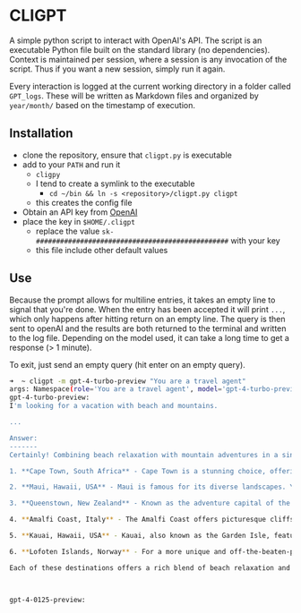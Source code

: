 # CLIGPT

A simple python script to interact with OpenAI's API. The script is an executable Python file built on the standard library (no dependencies). Context is maintained per session, where a session is any invocation of the script. Thus if you want a new session, simply run it again. 

Every interaction is logged at the current working directory in a folder called `GPT_logs`. These will be written as Markdown files and organized by `year/month/` based on the timestamp of execution.

## Installation

- clone the repository, ensure that `cligpt.py` is executable
- add to your `PATH` and run it
  - `cligpy`
  - I tend to create a symlink to the executable
    -  `cd ~/bin && ln -s <repository>/cligpt.py cligpt`
  - this creates the config file
- Obtain an API key from [OpenAI](https://platform.openai.com/api-keys)
- place the key in `$HOME/.cligpt`
  - replace the value `sk-################################################` with your key
  - this file include other default values

## Use

Because the prompt allows for multiline entries, it takes an empty line to signal that you're done. When the entry has been accepted it will print `...`, which only happens after hitting return on an empty line. The query is then sent to openAI and the results are both returned to the terminal and written to the log file. Depending on the model used, it can take a long time to get a response (> 1 minute).

To exit, just send an empty query (hit enter on an empty query).

```sh
➜  ~ cligpt -m gpt-4-turbo-preview "You are a travel agent"
args: Namespace(role='You are a travel agent', model='gpt-4-turbo-preview')
gpt-4-turbo-preview:
I'm looking for a vacation with beach and mountains.

...

Answer:
-------
Certainly! Combining beach relaxation with mountain adventures in a single trip can offer you the best of both worlds. Here are a few destinations that beautifully blend sandy shores with majestic mountains, providing an array of activities and breathtaking scenery:

1. **Cape Town, South Africa** - Cape Town is a stunning choice, offering beautiful beaches such as Camps Bay and Clifton Beach, with the iconic Table Mountain as its backdrop. You can enjoy the vibrant city life, hike or take a cable car up Table Mountain, and even explore the Cape Winelands, which are a short drive away.

2. **Maui, Hawaii, USA** - Maui is famous for its diverse landscapes. You can relax on the beautiful beaches of Kaanapali or Wailea, drive the scenic Road to Hana to explore the lush mountainsides, or hike in the Haleakalā National Park, which offers an astonishing volcanic crater at its summit.

3. **Queenstown, New Zealand** - Known as the adventure capital of the world, Queenstown is perfect for those who crave adventure amidst natural beauty. It's nestled on the shores of Lake Wakatipu, with the Remarkables mountain range providing a stunning backdrop. You can enjoy bungee jumping, skydiving, and a multitude of water activities on the lake.

4. **Amalfi Coast, Italy** - The Amalfi Coast offers picturesque cliffs adorned with colorful villages overlooking the Tyrrhenian Sea. Enjoy the beautiful beaches, hike the Path of the Gods for spectacular views, and savor the delicious Italian cuisine and limoncello.

5. **Kauai, Hawaii, USA** - Kauai, also known as the Garden Isle, features dramatic mountains and pristine beaches. The Na Pali Coast offers some of the most breathtaking hiking trails and coastline views, while beaches like Poipu Beach are perfect for relaxation and snorkeling.

6. **Lofoten Islands, Norway** - For a more unique and off-the-beaten-path experience, the Lofoten Islands offer stunning Arctic beaches and rugged mountain landscapes. You can enjoy midnight sun in the summer or the Northern Lights in the winter, alongside activities like hiking, fishing, and kayaking.

Each of these destinations offers a rich blend of beach relaxation and mountain adventures, along with unique cultural experiences. Depending on your preferences for climate, travel distance, and specific interests, any of these locations could provide an unforgettable vacation. When planning, consider the time of year and local weather patterns to make the most of your trip.



gpt-4-0125-preview:

```
